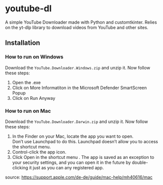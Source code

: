 # youtube-dl
A simple YouTube Downloader made with Python and customtkinter. Relies on the yt-dlp library to download videos from YouTube and other sites.

## Installation
### How to run on Windows
Download the `YouTube.Downloader.Windows.zip` and unzip it.
Now follow these steps:
1. Open the .exe
2. Click on More Informatiton in the Microsoft Defender SmartScreen Popup
3. Click on Run Anyway

### How to run on Mac
Download the `YouTube.Downloader.Darwin.zip` and unzip it.
Now follow these steps:
1. In the Finder on your Mac, locate the app you want to open.  
   Don’t use Launchpad to do this. Launchpad doesn’t allow you to access the shortcut menu.
2. Control-click the app icon.
3. Click Open in the shortcut menu .
   The app is saved as an exception to your security settings, and you can open it in the future by double-clicking it just as you can any registered app.

source: https://support.apple.com/de-de/guide/mac-help/mh40616/mac